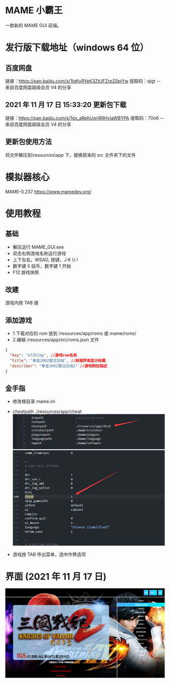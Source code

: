 # MAME 小霸王

一款新的 MAME GUI 前端。

# 发行版下载地址（windows 64 位）

## 百度网盘

链接：https://pan.baidu.com/s/1IqKyRYeK3ZtUFZrpZ0piYw
提取码：qlgt
--来自百度网盘超级会员 V4 的分享

## 2021 年 11 月 17 日 15:33:20 更新包下载

链接：https://pan.baidu.com/s/1gx_aRehUgriRRHviaWBYPA
提取码：70o6
--来自百度网盘超级会员 V4 的分享

## 更新包使用方法

将文件解压到\resources\app 下，替换原来的 src 文件夹下的文件

# 模拟器核心

MAME-0.237
https://www.mamedev.org/

# 使用教程

## 基础

- 解压运行 MAME_GUI.exe
- 双击右侧游戏名称运行游戏
- 上下左右，WSAD, 按键，J K U I
- 数字键 5 投币，数字键 1 开始
- F12:游戏快照

## 改建

游戏内按 TAB 键

## 添加游戏

- 1.下载对应的 rom 放到 /resources/app/roms 或 mame/roms/
- 2.编辑 /resources/app/src/roms.json 文件

```json
{
  "key": "kf2k2mp", //游戏rom名称
  "title": "拳皇2002魔法加强", //前端界面显示标题
  "describer": "拳皇2002魔法加强2" //游戏附加描述
}
```

## 金手指

- 修改根目录 mame.ini
- cheatpath ./resources/app/cheat
  ![](./img/3.png)
  ![](./img/4.png)

- 游戏按 TAB 呼出菜单，选中作弊选项

# 界面 (2021 年 11 月 17 日)

![](./img/5.png)
